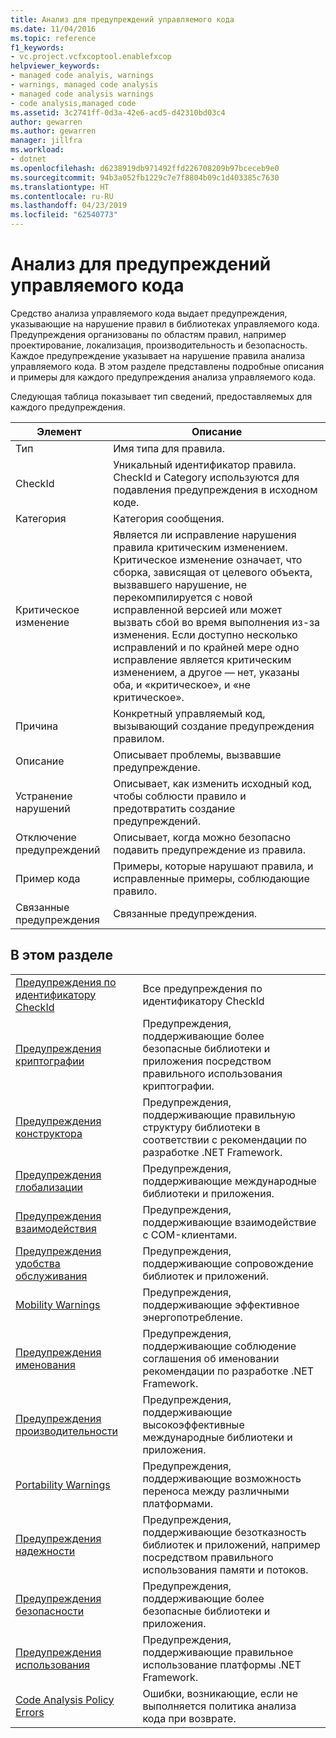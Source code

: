 ```yaml
---
title: Анализ для предупреждений управляемого кода
ms.date: 11/04/2016
ms.topic: reference
f1_keywords:
- vc.project.vcfxcoptool.enablefxcop
helpviewer_keywords:
- managed code analyis, warnings
- warnings, managed code analysis
- managed code analysis warnings
- code analysis,managed code
ms.assetid: 3c2741ff-0d3a-42e6-acd5-d42310bd03c4
author: gewarren
ms.author: gewarren
manager: jillfra
ms.workload:
- dotnet
ms.openlocfilehash: d6238919db971492ffd226708209b97bceceb9e0
ms.sourcegitcommit: 94b3a052fb1229c7e7f8804b09c1d403385c7630
ms.translationtype: HT
ms.contentlocale: ru-RU
ms.lasthandoff: 04/23/2019
ms.locfileid: "62540773"
---
```

# <a name="code-analysis-for-managed-code-warnings"></a>Анализ для предупреждений управляемого кода
Средство анализа управляемого кода выдает предупреждения, указывающие на нарушение правил в библиотеках управляемого кода. Предупреждения организованы по областям правил, например проектирование, локализация, производительность и безопасность. Каждое предупреждение указывает на нарушение правила анализа управляемого кода. В этом разделе представлены подробные описания и примеры для каждого предупреждения анализа управляемого кода.

 Следующая таблица показывает тип сведений, предоставляемых для каждого предупреждения.

|Элемент|Описание|
|----------|-----------------|
|Тип|Имя типа для правила.|
|CheckId|Уникальный идентификатор правила. CheckId и Category используются для подавления предупреждения в исходном коде.|
|Категория|Категория сообщения.|
|Критическое изменение|Является ли исправление нарушения правила критическим изменением. Критическое изменение означает, что сборка, зависящая от целевого объекта, вызвавшего нарушение, не перекомпилируется с новой исправленной версией или может вызвать сбой во время выполнения из-за изменения. Если доступно несколько исправлений и по крайней мере одно исправление является критическим изменением, а другое — нет, указаны оба, и «критическое», и «не критическое».|
|Причина|Конкретный управляемый код, вызывающий создание предупреждения правилом.|
|Описание|Описывает проблемы, вызвавшие предупреждение.|
|Устранение нарушений|Описывает, как изменить исходный код, чтобы соблюсти правило и предотвратить создание предупреждений.|
|Отключение предупреждений|Описывает, когда можно безопасно подавить предупреждение из правила.|
|Пример кода|Примеры, которые нарушают правила, и исправленные примеры, соблюдающие правило.|
|Связанные предупреждения|Связанные предупреждения.|

## <a name="in-this-section"></a>В этом разделе

|||
|-|-|
|[Предупреждения по идентификатору CheckId](../code-quality/code-analysis-warnings-for-managed-code-by-checkid.md)|Все предупреждения по идентификатору CheckId|
|[Предупреждения криптографии](../code-quality/cryptography-warnings.md)|Предупреждения, поддерживающие более безопасные библиотеки и приложения посредством правильного использования криптографии.|
|[Предупреждения конструктора](../code-quality/design-warnings.md)|Предупреждения, поддерживающие правильную структуру библиотеки в соответствии с рекомендации по разработке .NET Framework.|
|[Предупреждения глобализации](../code-quality/globalization-warnings.md)|Предупреждения, поддерживающие международные библиотеки и приложения.|
|[Предупреждения взаимодействия](../code-quality/interoperability-warnings.md)|Предупреждения, поддерживающие взаимодействие с COM-клиентами.|
|[Предупреждения удобства обслуживания](../code-quality/maintainability-warnings.md)|Предупреждения, поддерживающие сопровождение библиотек и приложений.|
|[Mobility Warnings](../code-quality/mobility-warnings.md)|Предупреждения, поддерживающие эффективное энергопотребление.|
|[Предупреждения именования](../code-quality/naming-warnings.md)|Предупреждения, поддерживающие соблюдение соглашения об именовании рекомендации по разработке .NET Framework.|
|[Предупреждения производительности](../code-quality/performance-warnings.md)|Предупреждения, поддерживающие высокоэффективные международные библиотеки и приложения.|
|[Portability Warnings](../code-quality/portability-warnings.md)|Предупреждения, поддерживающие возможность переноса между различными платформами.|
|[Предупреждения надежности](../code-quality/reliability-warnings.md)|Предупреждения, поддерживающие безотказность библиотек и приложений, например посредством правильного использования памяти и потоков.|
|[Предупреждения безопасности](../code-quality/security-warnings.md)|Предупреждения, поддерживающие более безопасные библиотеки и приложения.|
|[Предупреждения использования](../code-quality/usage-warnings.md)|Предупреждения, поддерживающие правильное использование платформы .NET Framework.|
|[Code Analysis Policy Errors](../code-quality/code-analysis-policy-errors.md)|Ошибки, возникающие, если не выполняется политика анализа кода при возврате.|